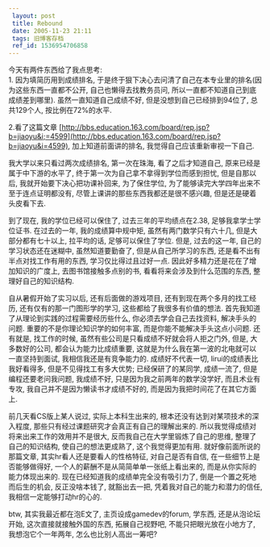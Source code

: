 ```yaml
---
 layout: post
 title: Rebound
 date: 2005-11-23 21:11
 tags: 旧博客存档
 ref_id: 1536954706858
---
```

今天有两件东西给了我点思考:  
1\. 因为填简历用到成绩排名, 于是终于狠下决心去问清了自己在本专业里的排名(因为这些东西一直都不公开, 自己也懒得去找教务员问,
所以一直都不知道自己到底成绩差到哪里). 虽然一直知道自己成绩不好, 但是没想到自己已经排到94位了, 总共129个人, 按比例在72%的水平.

2.看了这篇文章
[http://bbs.education.163.com/board/rep.jsp?b=jiaoyu&i;=4599](http://bbs.education.163.com/board/rep.jsp?b=jiaoyu&i=4599),
加上知道前面讲的排名, 我觉得自己应该重新审视一下自己.



我大学以来只看过两次成绩排名, 第一次在珠海, 看了之后才知道自己, 原来已经是属于中下游的水平了, 终于第一次为自己拿不拿得到学位而感到担忧,
但是自那以后, 我就开始要下决心把功课补回来, 为了保住学位, 为了能够读完大学四年出来不至于连点证明都没有, 尽管上课讲的那些东西我都还是很不感兴趣,
但是还是硬着头皮看下去.



到了现在, 我的学位已经可以保住了, 过去三年的平均绩点在2.38, 足够我拿学士学位证书. 在过去的一年, 我的成绩算中规中矩,
虽然有两门数学只有六十几, 但是大部分都有七十以上, 拉平均的话, 足够可以保住了学位. 但是, 过去的这一年, 自己的学习状态还在迷糊中,
虽然知道要勤奋了, 但是从自己所学习的东西, 还是看不出有半点对找工作有用的东西, 学习仅比得过且过好一点. 因此好多精力还是花在了增加知识的广度上,
去图书馆接触多点别的书, 看看将来会涉及到什么范围的东西, 整理好自己的知识结构.



自从暑假开始了实习以后, 还有后面做的游戏项目, 还有到现在两个多月的找工经历, 还有仅有的那一门图形学的学习, 这些都给了我很多有价值的想法.
首先我知道了从理论到实践的过程需要经历些什么, 你必须去学会自己去找资料, 解决手头的问题. 重要的不是你理论知识学的如何丰富,
而是你能不能解决手头这点小问题. 还有就是, 找工作的时候, 虽然有些公司是只看成绩不好就会将人拒之门外, 但是, 大多数好的公司,
都会认为能力比成绩重要, 这就是为什么我在第一波的北电就可以一直坚持到面试, 我相信我还是有竞争能力的. 成绩好不代表一切,
lirui的成绩表比我好看得多, 但是不见得找工有多大优势; 已经保研了的某同学, 成绩一流了, 但是编程还要老问我问题, 我成绩不好,
只是因为我之前两年的数学没学好, 而且术业有专攻, 我自己并不是因为懒读书才成绩不好的, 而是因为我把时间花了在其它方面上.



前几天看CS版上某人说过, 实际上本科生出来的, 根本还没有达到对某项技术的深入程度, 那些只有经过课题研究才会真正有自己的理解出来的.
所以我觉得成绩对将来出来工作的效用并不是很大, 反而我自己在大学里锻炼了自己的思维, 整理了自己的知识结构, 使自己的想法更成熟了, 这个我觉得更加有用.
就好像前面所说的那篇文章, 其实hr看人还是要看人的性格特征, 对自己是否有自信, 在一些细节上是否能够做得好,
一个人的薪酬不是从简简单单一张纸上看出来的, 而是从你实际的能力体现出来的. 现在已经知道我的成绩单完全没有吸引力了, 倒是一个置之死地而后生的机会,
反正没啥本钱了, 就豁出去一把, 凭着我对自己的能力和潜力的信任, 我相信一定能够打动hr的心的.



btw, 其实我最近都在泡E文了, 主页设成gamedev的forum, 学东西, 还是从泡论坛开始, 这次直接就接触外国的东西, 拓展自己视野吧,
不能只把眼光放在小地方了, 我想泡它个一年两年, 怎么也比别人高出一筹吧?

